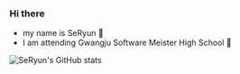 ### Hi there 
* my name is SeRyun 👋
* I am attending Gwangju Software Meister High School 🏫

![SeRyun's GitHub stats](https://github-readme-stats.vercel.app/api?username=anuraghazra&show_icons=true)
<!--
**yangseryun/yangseryun** is a ✨ _special_ ✨ repository because its `README.md` (this file) appears on your GitHub profile.

Here are some ideas to get you started:

- 🔭 I’m currently working on ...
- 🌱 I’m currently learning ...
- 👯 I’m looking to collaborate on ...
- 🤔 I’m looking for help with ...
- 💬 Ask me about ...
- 📫 How to reach me: ...
- 😄 Pronouns: ...
- ⚡ Fun fact: ...
-->
